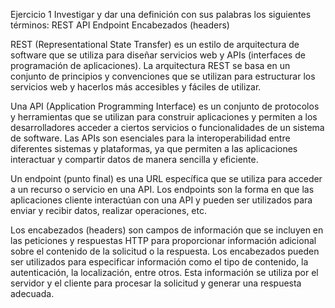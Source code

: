 Ejercicio 1
Investigar y dar una definición con sus palabras los siguientes términos:
REST
API
Endpoint
Encabezados (headers)

REST (Representational State Transfer) es un estilo de arquitectura de software que se utiliza para diseñar servicios web y APIs (interfaces de programación de aplicaciones). La arquitectura REST se basa en un conjunto de principios y convenciones que se utilizan para estructurar los servicios web y hacerlos más accesibles y fáciles de utilizar.

Una API (Application Programming Interface) es un conjunto de protocolos y herramientas que se utilizan para construir aplicaciones y permiten a los desarrolladores acceder a ciertos servicios o funcionalidades de un sistema de software. Las APIs son esenciales para la interoperabilidad entre diferentes sistemas y plataformas, ya que permiten a las aplicaciones interactuar y compartir datos de manera sencilla y eficiente.

Un endpoint (punto final) es una URL específica que se utiliza para acceder a un recurso o servicio en una API. Los endpoints son la forma en que las aplicaciones cliente interactúan con una API y pueden ser utilizados para enviar y recibir datos, realizar operaciones, etc.

Los encabezados (headers) son campos de información que se incluyen en las peticiones y respuestas HTTP para proporcionar información adicional sobre el contenido de la solicitud o la respuesta. Los encabezados pueden ser utilizados para especificar información como el tipo de contenido, la autenticación, la localización, entre otros. Esta información se utiliza por el servidor y el cliente para procesar la solicitud y generar una respuesta adecuada.
